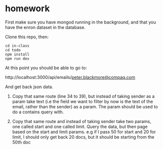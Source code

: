 # homework

First make sure you have mongod running in the background, and that you have the enron dataset in the database.

Clone this repo, then:

```
cd in-class
cd todo
npm install
npm run dev
```

At this point you should be able to go to:

http://localhost:3000/api/emails/peter.blackmore@compaq.com


And get back json data.

1. Copy that same route (line 34 to 39), but instead of taking sender as a param take text (i.e the field we want to filter by now is the text of the email, rather than the sender) as a param.  The param should be used to do a contains query with.

2. Copy that same route and instead of taking sender take two params, one called start and one called limit. Query the data, but then page based on the start and limit params. e.g if I pass 50 for start and 20 for limit, I should only get back 20 docs, but it should be starting from the 50th doc 


